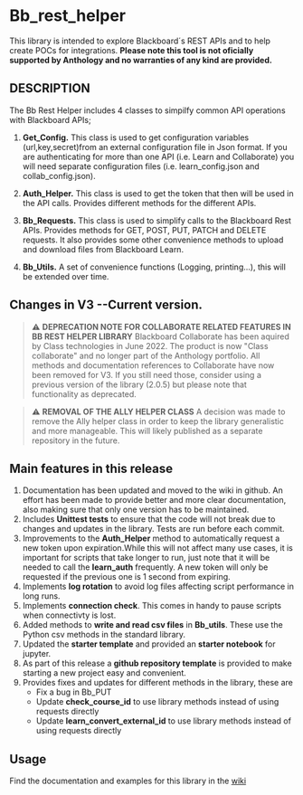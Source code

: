 # Bb_rest_helper

This library is intended to explore Blackboard´s REST APIs and to help create POCs for integrations. **Please note this tool is not oficially supported by Anthology and no warranties of any kind are provided.**

## DESCRIPTION

The Bb Rest Helper includes 4 classes to simpilfy common API operations with Blackboard APIs;

1. **Get_Config.** This class is used to get configuration variables (url,key,secret)from an external configuration file in Json format. If you are authenticating for more than one API (i.e. Learn and Collaborate) you will need separate configuration files (i.e. learn_config.json and collab_config.json).

2. **Auth_Helper.** This class is used to get the token that then will be used in the API calls. Provides different methods for the different APIs.

3. **Bb_Requests.** This class is used to simplify calls to the Blackboard Rest APIs. Provides methods for GET, POST, PUT, PATCH and DELETE requests. It also provides some other convenience methods to upload and download files from Blackboard Learn.

4. **Bb_Utils.** A set of convenience functions (Logging, printing...), this will be extended over time.

## Changes in V3 --Current version.

>⚠️ **DEPRECATION NOTE FOR COLLABORATE RELATED FEATURES IN BB REST HELPER LIBRARY**
>Blackboard Collaborate has been aquired by Class technologies in June 2022. The product is now "Class collaborate" and no longer part of the Anthology portfolio. All methods and documentation references to Collaborate have now been removed for V3. If you still need those, consider using a previous version of the library (2.0.5) but please note that functionality as deprecated.

>⚠️ **REMOVAL OF THE ALLY HELPER CLASS**
>A decision was made to remove the Ally helper class in order to keep the library generalistic and more manageable. This will likely published as a separate repository in the future.

## Main features in this release

1. Documentation has been updated and moved to the wiki in github. An effort has been made to provide better and more clear documentation, also making sure that only one version has to be maintained.
2. Includes **Unittest tests** to ensure that the code will not break due to changes and updates in the library. Tests are run before each commit.
3. Improvements to the **Auth_Helper** method to automatically request a new token upon expiration.While this will not affect many use cases, it is important for scripts that take longer to run, just note that it will be needed to call the **learn_auth** frequently. A new token will only be requested if the previous one is 1 second from expiring.
4. Implements **log rotation** to avoid log files affecting script performance in long runs.
5. Implements **connection check**. This comes in handy to pause scripts when connectivty is lost.
6. Added methods to **write and read csv files** in **Bb_utils**. These use the Python csv methods in the standard library.
7. Updated the **starter template** and provided an **starter notebook** for jupyter.
8. As part of this release a **github repository template** is provided to make starting a new project easy and convenient.
9. Provides fixes and updates for different methods in the library, these are
    * Fix a bug in Bb_PUT
    * Update **check_course_id** to use library methods instead of using requests directly
    * Update **learn_convert_external_id** to use library methods instead of using requests directly


## Usage

Find the documentation and examples for this library in the [wiki](https://github.com/JgregoriBb/Bb_rest_helper/wiki)
